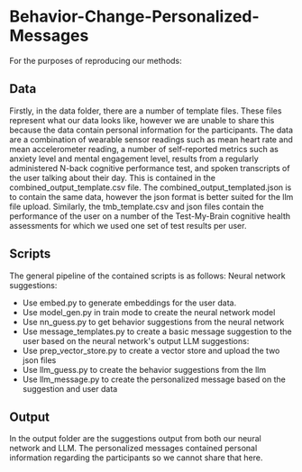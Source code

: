# Behavior-Change-Personalized-Messages
For the purposes of reproducing our methods:

## Data
Firstly, in the data folder, there are a number of template files. These files represent what our data looks like, however we are unable to share this because the data contain personal information for the participants. The data are a combination of wearable sensor readings such as mean heart rate and mean accelerometer reading, a number of self-reported metrics such as anxiety level and mental engagement level, results from a regularly administered N-back cognitive performance test, and spoken transcripts of the user talking about their day. This is contained in the combined_output_template.csv file. The combined_output_templated.json is to contain the same data, however the json format is better suited for the llm file upload. 
Similarly, the tmb_template.csv and json files contain the performance of the user on a number of the Test-My-Brain cognitive health assessments for which we used one set of test results per user.

## Scripts
The general pipeline of the contained scripts is as follows:
Neural network suggestions:
* Use embed.py to generate embeddings for the user data.
* Use model_gen.py in train mode to create the neural network model
* Use nn_guess.py to get behavior suggestions from the neural network
* Use message_templates.py to create a basic message suggestion to the user based on the neural network's output
LLM suggestions:
* Use prep_vector_store.py to create a vector store and upload the two json files
* Use llm_guess.py to create the behavior suggestions from the llm
* Use llm_message.py to create the personalized message based on the suggestion and user data

## Output
In the output folder are the suggestions output from both our neural network and LLM. The personalized messages contained personal information regarding the participants so we cannot share that here.
